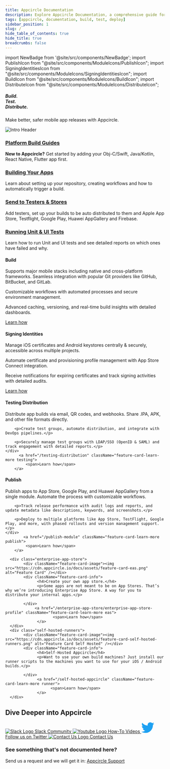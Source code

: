 ```yaml
---
title: Appcircle Documentation
description: Explore Appcircle Documentation, a comprehensive guide for building, testing, and deploying your mobile applications.
tags: [appcircle, documentation, build, test, deploy]
sidebar_position: 1
slug: /
hide_table_of_contents: true
hide_title: true
breadcrumbs: false
---
```


import NewBadge from '@site/src/components/NewBadge';
import PublishIcon from "@site/src/components/ModuleIcons/PublishIcon";
import SigningIdentitiesIcon from "@site/src/components/ModuleIcons/SigningIdentitiesIcon";
import BuildIcon from "@site/src/components/ModuleIcons/BuildIcon";
import DistributeIcon from "@site/src/components/ModuleIcons/DistributeIcon";

<div class="intro-visual">

<div class="intro-text"><h5 class="intro-visual-header">
Build.<br/>Test.<br/>Distribute.
</h5>
<p>Make better, safer mobile app releases with Appcircle.</p>
</div>
<div className="intro-image"><img src="https://cdn.appcircle.io/docs/assets/docs-intro-header.png" alt="Intro Header" /></div>
</div>

<section class="intro-cards">
      <div class="intro-card">
            <h3><a href="/build/platform-build-guides">Platform Build Guides</a></h3>
            <p><strong>New to Appcircle?</strong> Get started by adding your Obj-C/Swift, Java/Kotlin, React Native, Flutter app first.</p>
      </div>
      <div class="intro-card">
            <h3><a href="/build/manage-the-connections/adding-a-build-profile">Building Your Apps</a></h3>
            <p>Learn about setting up your repository, creating workflows and how to automatically trigger a build.</p>
      </div>
      <div class="intro-card">
            <h3><a href="/publish-module">Send to Testers & Stores</a></h3>
            <p>Add testers, set up your builds to be auto distributed to them and Apple App Store, Testflight, Google Play, Huawei AppGallery and Firebase.</p>
      </div>
      <div class="intro-card">
            <h3><a href="/continuous-testing">Running Unit & UI Tests</a></h3>
            <p>Learn how to run Unit and UI tests and see detailed reports on which ones have failed and why.</p>
      </div>
</section>

<section class="feature-cards">
<div class="build-mobile-stack">
    <div className="feature-card-image">
       <BuildIcon width="70" height="70" fill="#ff8114" />
    </div>
    <div className="feature-card-info">
        <h4>Build</h4>
        <p>Supports major mobile stacks including native and cross-platform frameworks. Seamless integration with popular Git providers like GitHub, BitBucket, and GitLab.</p>
        <p>Customizable workflows with automated processes and secure environment management.</p>
        <p>Advanced caching, versioning, and real-time build insights with detailed dashboards.</p>
    </div>
           <a href="/build" className="feature-card-learn-more build">
            <span>Learn how</span>
        </a>
</div>

<div class="signing-identities-card">
    <div className="feature-card-image">
            <SigningIdentitiesIcon width="70" height="70" fill="#ff8114" />
    </div>
    <div className="feature-card-info">
        <h4>Signing Identities</h4>
        <p>Manage iOS certificates and Android keystores centrally & securely, accessible across multiple projects.</p>
        <p>Automate certificate and provisioning profile management with App Store Connect integration.</p>
        <p>Receive notifications for expiring certificates and track signing activities with detailed audits.</p>
    </div>
         <a href="/signing-identities" className="feature-card-learn-more signing">
            <span>Learn how</span>
        </a>
</div>

<div class="testing-distribution-card">
    <div className="feature-card-image">
            <DistributeIcon width="70" height="70" fill="#ff8114" />
    </div>
    <div className="feature-card-info">
        <h4>Testing Distribution</h4>
  <p>Distribute app builds via email, QR codes, and webhooks. Share .IPA, APK, and other file formats directly.</p>

        <p>Create test groups, automate distribution, and integrate with DevOps pipelines.</p>

        <p>Securely manage test groups with LDAP/SSO (OpenID & SAML) and track engagement with detailed reports.</p>
    </div>
          <a href="/testing-distribution" className="feature-card-learn-more testing">
             <span>Learn how</span>
        </a>

</div>

<div class="publish-to-stores-card">
    <div className="feature-card-image">
            <PublishIcon width="70" height="70" fill="#ff8114" />
    </div>
    <div className="feature-card-info">
        <h4>Publish</h4>
        <p>Publish apps to App Store, Google Play, and Huawei AppGallery from a single module. Automate the process with customizable workflows.</p>

        <p>Track release performance with audit logs and reports, and update metadata like descriptions, keywords, and screenshots.</p>

        <p>Deploy to multiple platforms like App Store, TestFlight, Google Play, and more, with phased rollouts and version management support.</p>
    </div>
            <a href="/publish-module" className="feature-card-learn-more publish">
             <span>Learn how</span>
        </a>

</div>

      <div class="enterprise-app-store">
            <div className="feature-card-image"><img src="https://cdn.appcircle.io/docs/assets/feature-card-eas.png" alt="Feature Card" /></div>
            <div className="feature-card-info">
                  <h4>Create your own app store.</h4>
                  <p>Some apps are not meant to be on App Stores. That’s why we’re introducing Enterprise App Store. A way for you to distribute your internal apps.</p>

            </div>
                 <a href="/enterprise-app-store/enterprise-app-store-profile" className="feature-card-learn-more eas">
                         <span>Learn how</span>
                  </a>
      </div>
      <div class="self-hosted-runners">
            <div className="feature-card-image"><img src="https://cdn.appcircle.io/docs/assets/feature-card-self-hosted-runners.png" alt="Feature Card Self Hosted" /></div>
            <div className="feature-card-info">
                  <h4>Self-Hosted Appcircle</h4>
                  <p>Want to use your own build machines? Just install our runner scripts to the machines you want to use for your iOS / Android builds.</p>

            </div>
                  <a href="/self-hosted-appcircle" className="feature-card-learn-more runner">
                        <span>Learn how</span>
                  </a>
      </div>

</section>

## Dive Deeper into Appcircle

<section class="community">
<a class="slack" href="https://slack.appcircle.io">
<img src="https://cdn.appcircle.io/docs/assets/slack-logo.png" alt="Slack Logo" />
<span>Slack Community</span>
</a>
<a class="videos" href="https://www.youtube.com/c/Appcircle">
<img src="https://cdn.appcircle.io/docs/assets/youtube-logo.png" alt="Youtube Logo" />
<span>How-To Videos</span>
</a>

<a class="twitter" href="https://twitter.com/appcircleio">
 <svg width="41" height="34" viewBox="0 0 41 34" fill="none" xmlns="http://www.w3.org/2000/svg" {...props}>
      <path d="M36.6933 8.54828C36.7181 8.90995 36.7181 9.27162 36.7181 9.63662C36.7181 20.7583 28.3197 33.5849 12.9629 33.5849V33.5783C8.42645 33.5849 3.98423 32.275 0.165283 29.805C0.82492 29.885 1.48786 29.9249 2.15246 29.9266C5.9119 29.9299 9.56387 28.6583 12.5215 26.3166C8.94887 26.2483 5.81601 23.9 4.72157 20.4716C5.97306 20.715 7.26258 20.6649 8.49093 20.3266C4.59593 19.5333 1.79371 16.0833 1.79371 12.0766C1.79371 12.0399 1.79371 12.0049 1.79371 11.9699C2.95428 12.6216 4.25371 12.9833 5.5829 13.0233C1.9144 10.5516 0.78359 5.63162 2.99891 1.78495C7.23778 7.04328 13.4919 10.2399 20.2057 10.5783C19.5328 7.65495 20.452 4.59162 22.621 2.53662C25.9837 -0.650051 31.2724 -0.486718 34.4333 2.90162C36.3031 2.52995 38.0952 1.83828 39.7352 0.858283C39.112 2.80662 37.8076 4.46162 36.0651 5.51328C37.72 5.31662 39.3368 4.86995 40.8594 4.18828C39.7385 5.88162 38.3267 7.35662 36.6933 8.54828Z" fill="#1ea1f2" />
</svg>
<span>Follow us on Twitter</span>
</a>

<a class="contact-us" href="https://appcircle.io/contact">
<img src="https://cdn.appcircle.io/docs/assets/contact-us-logo.png" alt="Contact Us Logo" />
<span>Contact Us</span>
</a>

</section>

### See something that's not documented here?

Send us a request and we will get it in: [Appcircle Support](https://appcircle.io/support/)

